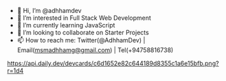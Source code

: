 - 👋 Hi, I’m @adhhamdev
- 👀 I’m interested in Full Stack Web Development
- 🌱 I’m currently learning JavaScript
- 💞️ I’m looking to collaborate on Starter Projects
- 📫 How to reach me: Twitter(@AdhhamDev) | Email(msmadhhamg@gmail.com) | Tel(+94758816738)

<!---
adhhamdev/adhhamdev is a ✨ special ✨ repository because its `README.md` (this file) appears on your GitHub profile.
You can click the Preview link to take a look at your changes.
--->

https://api.daily.dev/devcards/c6d1652e82c644189d8355c1a6e15bfb.png?r=1d4
